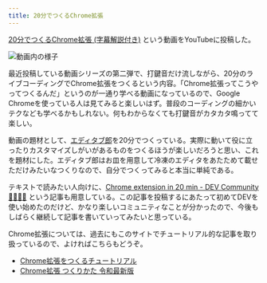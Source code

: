 ```yaml
---
title: 20分でつくるChrome拡張
---
```

[20分でつくるChrome拡張 (字幕解説付き)](https://www.youtube.com/watch?v=B5wdRcv-zQA&ab_channel=r7kamura) という動画をYouTubeに投稿した。

![](https://lh3.googleusercontent.com/docs/AG8NV2bQ5-317nFLR-RGyIuaOoANQYCAZICFjy3vAXD09I2KKCKSk0LMMf69-8tyancvEH3z2q7-Da9GIBsAaKUqMhgOZqQlabWHsNilr-8vDT4UzsT12OkwbF0RiImTazd5jJH7gWuZ_qySyfAjGW0BtUcLs7a8yKphE5pUZxwfWy2_URZZ_7hxbwWGpFY4RQi8HhXw0naUkRBji4WhKLcbzDhRaPZIHB5LnN954oqXNBon83zIYkEHy8TYz9E422xj4laaaE5QSqv9VVj8z9GwN79qPWKbYRwW8uqpgvltwEmHohHdthNl79vF8XWjXVuxveHO3Cris4fTkwX7RznZNXY2C6J92tPpJvvoq6BoTWpJ5xjAJAwMINBr4pouyhUOEwqxY4JVSda1T9f2Bvbq2ZKoba7C8wfBndnBLdocLmIHKRjNdekd8gNQQ6b30p03swzpBkjHYgHtAJ5uuD9QaNBQTZu1VNDb1WIqhndANfbi0ho8pjqXfBlP1IHRMeNhAjjt-x6r_y7faxpWtRLbNmfKtJjCH9x62LwSDI4z6AmfUfSpUJLUQ-oIwVWOkfabRUodJpnUVBcSXUBSldTnPXfGkjct45zp4f6FWpjpLxckXza6bIEHtI1ITGDwXEkYx_Y_9fZrIGUZnZvR3mWG6oHqd5MKVbTuDO46s7NjlCZYnGFSJ9TcHPGM1t01f7pgBJDB5fMF7qZCWsvEyV6iH7FvJcsWOC0NgMqU-UtbAfC_vv6yDIDluKMDpQI-EWB6fWa6WxQVvj_zCdb0_y730-Ida9sFy8m0PmQR0MmgekOGme4zGF5Sdn85W_Jc7A1yXG0XctQrlIb0iRSLegTOWCk2sG58GLYkND7sw8nNefNTtuyhliqGntabCrKOUiaH-3dQdK8IDvW9XTMHoTIjF547WTr-QT_voRqNuHF2Re23DyCCfk-zmqrsmytLlAXfqftTtgiQuOR0fn-TvMZZO4WC-uhSkdzu8IUhpf5ybS96Cc0C9FaCigEYUFuSbemSsaKl6JBeje2L_V3lJPH1rjt6pNFg9C85K3ibgFCdZ2O0QRIRKXk-RBeZr8ohv6SmS09lV3s5LDiss-w85cZB1YUVgJerLpgxh7-bhE3O1hELtCQUBr6dY8iWtvjitB8gVhnJQF3pNUlJpbucW_Gv65LI1d90g33qOMloHjOZGWvF0yRO21F196PgR0Tm9nKWqoO0TTWIKqGVBNaCtQvoDV1CWOgTY-7_K0anM2VX35c6uWmU8g "動画内の様子")

最近投稿している動画シリーズの第二弾で、打鍵音だけ流しながら、20分のライブコーディングでChrome拡張をつくるという内容。「Chrome拡張ってこうやってつくるんだ」というのが一通り学べる動画になっているので、Google Chromeを使っている人は見てみると楽しいはず。普段のコーディングの細かいテクなども学べるかもしれない。何もわからなくても打鍵音がカタカタ鳴ってて楽しい。

動画の題材として、[エディタブ郎](https://r7kamura.com/articles/2022-07-17-editabro)を20分でつくっている。実際に動いて役に立ったりカスタマイズしがいがあるものをつくるほうが楽しいだろうと思い、これを題材にした。エディタブ郎はお皿を用意して冷凍のエディタをあたためて載せただけみたいなつくりなので、自分でつくってみると本当に単純である。

テキストで読みたい人向けに、[Chrome extension in 20 min - DEV Community 👩‍💻👨‍💻](https://dev.to/r7kamura/chrome-extension-in-20-minutes-47ej) という記事も用意している。この記事を投稿するにあたって初めてDEVを使い始めたのだけど、かなり楽しいコミュニティなことが分かったので、今後もしばらく継続して記事を書いていってみたいと思っている。

Chrome拡張については、過去にもこのサイトでチュートリアル的な記事を取り扱っているので、よければこちらもどうぞ。

*   [Chrome拡張をつくるチュートリアル](https://r7kamura.com/articles/2022-05-18-learn-chrome-extention-in-y-minutes)
*   [Chrome拡張 つくりかた 令和最新版](https://r7kamura.com/articles/2022-05-07-chrome-extension-dev-2022)
